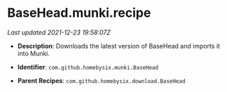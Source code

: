 # BaseHead.munki.recipe

_Last updated 2021-12-23 19:58:07Z_

- **Description**: Downloads the latest version of BaseHead and imports it into Munki.

- **Identifier**: `com.github.homebysix.munki.BaseHead`

- **Parent Recipes**: `com.github.homebysix.download.BaseHead`
